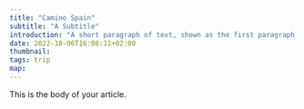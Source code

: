 ```yaml
---
title: "Camino Spain"
subtitle: "A Subtitle"
introduction: "A short paragraph of text, shown as the first paragraph of the article, and on list pages."
date: 2022-10-06T16:08:11+02:00
thumbnail:
tags: trip
map: 
---
```

This is the body of your article.
